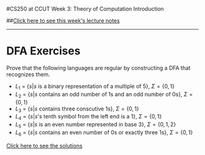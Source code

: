 #CS250 at CCUT Week 3: Theory of Computation Introduction

##[Click here to see this week's lecture notes](TOCNotes.pdf)


-----
# DFA Exercises


Prove that the following languages are regular by constructing a DFA that recognizes them.

* $L_1$ = $\{s | s$ is a binary representation of a multiple of 5$\}$, $\Sigma = \{0, 1\}$
* $L_2$ = $\{s | s$ contains an odd number of 1s and an odd number of 0s$\}$, $\Sigma = \{0, 1\}$
* $L_3$ = $\{s | s$ contains three conscutive 1s$\}$, $\Sigma = \{0, 1\}$
* $L_4$ = $\{s | s$'s tenth symbol from the left end is a $1\}$, $\Sigma = \{0, 1\}$
* $L_5$ = $\{s | s$ is an even number represented in base 3$\}$, $\Sigma = \{0, 1, 2\}$
* $L_6$ = $\{s | s$ contains an even number of $0$s or exactly three $1$s$\}$, $\Sigma = \{0, 1\}$

[Click here to see the solutions](DFASol.pdf)

